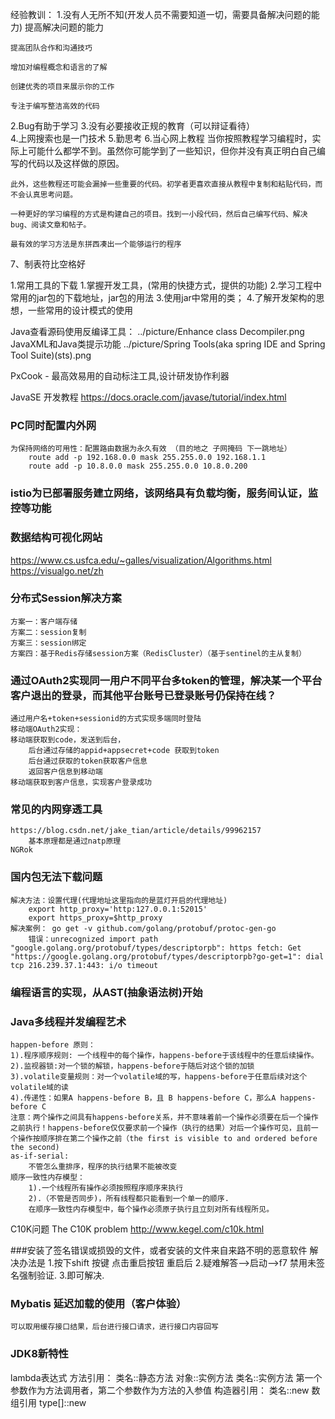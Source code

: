 经验教训：
1.没有人无所不知(开发人员不需要知道一切，需要具备解决问题的能力)
	提高解决问题的能力

	提高团队合作和沟通技巧

	增加对编程概念和语言的了解

	创建优秀的项目来展示你的工作

	专注于编写整洁高效的代码
2.Bug有助于学习
3.没有必要接收正规的教育（可以辩证看待）	
4.上网搜索也是一门技术
5.勤思考
6.当心网上教程
	当你按照教程学习编程时，实际上可能什么都学不到。虽然你可能学到了一些知识，但你并没有真正明白自己编写的代码以及这样做的原因。

	此外，这些教程还可能会漏掉一些重要的代码。初学者更喜欢直接从教程中复制和粘贴代码，而不会认真思考问题。

	一种更好的学习编程的方式是构建自己的项目。找到一小段代码，然后自己编写代码、解决bug、阅读文章和帖子。

	最有效的学习方法是东拼西凑出一个能够运行的程序
7、制表符比空格好


1.常用工具的下载
1.掌握开发工具，(常用的快捷方式，提供的功能)
2.学习工程中常用的jar包的下载地址，jar包的用法
3.使用jar中常用的类；
4.了解开发架构的思想，一些常用的设计模式的使用

Java查看源码使用反编译工具：
../picture/Enhance class Decompiler.png
JavaXML和Java类提示功能
../picture/Spring Tools(aka spring IDE and Spring Tool Suite)(sts).png


PxCook - 最高效易用的自动标注工具,设计研发协作利器

JavaSE 开发教程
	https://docs.oracle.com/javase/tutorial/index.html
### PC同时配置内外网
	为保持网络的可用性：配置路由数据为永久有效 （目的地之 子网掩码 下一跳地址）
		route add -p 192.168.0.0 mask 255.255.0.0 192.168.1.1
		route add -p 10.8.0.0 mask 255.255.0.0 10.8.0.200
### istio为已部署服务建立网络，该网络具有负载均衡，服务间认证，监控等功能


### 数据结构可视化网站
https://www.cs.usfca.edu/~galles/visualization/Algorithms.html
https://visualgo.net/zh

### 分布式Session解决方案
	方案一：客户端存储
	方案二：session复制
	方案三：session绑定
	方案四：基于Redis存储session方案（RedisCluster）（基于sentinel的主从复制）

### 通过OAuth2实现同一用户不同平台多token的管理，解决某一个平台客户退出的登录，而其他平台账号已登录账号仍保持在线？
	通过用户名+token+sessionid的方式实现多端同时登陆
	移动端OAuth2实现：	
	移动端获取到code，发送到后台，
		后台通过存储的appid+appsecret+code 获取到token
		后台通过获取的token获取客户信息
		返回客户信息到移动端
	移动端获取到客户信息，实现客户登录成功

### 常见的内网穿透工具
	https://blog.csdn.net/jake_tian/article/details/99962157
		基本原理都是通过natp原理
	NGRok
### 国内包无法下载问题
	解决方法：设置代理(代理地址这里指向的是蓝灯开启的代理地址)
		export http_proxy='http:127.0.0.1:52015'
		export https_proxy=$http_proxy
	解决案例： go get -v github.com/golang/protobuf/protoc-gen-go
		错误：unrecognized import path "google.golang.org/protobuf/types/descriptorpb": https fetch: Get "https://google.golang.org/protobuf/types/descriptorpb?go-get=1": dial tcp 216.239.37.1:443: i/o timeout
### 编程语言的实现，从AST(抽象语法树)开始

### Java多线程并发编程艺术
	happen-before 原则：
	1).程序顺序规则: 一个线程中的每个操作，happens-before于该线程中的任意后续操作。
	2).监视器锁:对一个锁的解锁，happens-before于随后对这个锁的加锁
	3).volatile变量规则：对一个volatile域的写，happens-before于任意后续对这个volatile域的读
	4).传递性：如果A happens-before B，且 B happens-before C，那么A happens-before C
	注意：两个操作之间具有happens-before关系，并不意味着前一个操作必须要在后一个操作之前执行！happens-before仅仅要求前一个操作（执行的结果）对后一个操作可见，且前一个操作按顺序排在第二个操作之前（the first is visible to and ordered before the second)
	as-if-serial:
		不管怎么重排序，程序的执行结果不能被改变
	顺序一致性内存模型：
		1).一个线程所有操作必须按照程序顺序来执行
		2).（不管是否同步)，所有线程都只能看到一个单一的顺序.
		在顺序一致性内存模型中，每个操作必须原子执行且立刻对所有线程所见。
C10K问题
	The C10K problem
		http://www.kegel.com/c10k.html

###安装了签名错误或损毁的文件，或者安装的文件来自来路不明的恶意软件
解决办法是
1.按下shift 按键 点击重启按钮 重启后
2.疑难解答-->启动-->f7 禁用未签名强制验证.
3.即可解决.

### Mybatis 延迟加载的使用（客户体验）
	可以取用缓存接口结果，后台进行接口请求，进行接口内容回写

### JDK8新特性
lambda表达式
	方法引用：
		类名::静态方法
		对象::实例方法
		类名::实例方法
	第一个参数作为方法调用者，第二个参数作为方法的入参值
	构造器引用：
		类名::new
	数组引用
		type[]::new